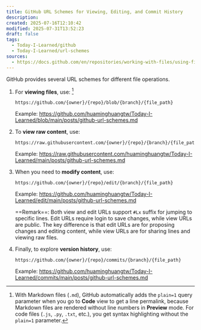 ```yaml
---
title: GitHub URL Schemes for Viewing, Editing, and Commit History
description: 
created: 2025-07-16T12:10:42
modified: 2025-07-31T13:52:23
draft: false
tags:
  - Today-I-Learned/github
  - Today-I-Learned/url-schemes
sources:
  - https://docs.github.com/en/repositories/working-with-files/using-files/getting-permanent-links-to-files
---
```


GitHub provides several URL schemes for different file operations.

1. For **viewing files**, use: [^1]

	```
	https://github.com/{owner}/{repo}/blob/{branch}/{file_path}
	```

	Example: <https://github.com/huaminghuangtw/Today-I-Learned/blob/main/posts/github-url-schemes.md>

2. To **view raw content**, use:

	```
	https://raw.githubusercontent.com/{owner}/{repo}/{branch}/{file_path}
	```

	Example: <https://raw.githubusercontent.com/huaminghuangtw/Today-I-Learned/main/posts/github-url-schemes.md>

3. When you need to **modify content**, use:

	```
	https://github.com/{owner}/{repo}/edit/{branch}/{file_path}
	```

	Example: <https://github.com/huaminghuangtw/Today-I-Learned/edit/main/posts/github-url-schemes.md>

	==Remark==: Both view and edit URLs support `#Lx` suffix for jumping to specific lines. Edit URLs require login to save changes, while view URLs are public. The key difference is that edit URLs are for proposing changes and editing content, while view URLs are for sharing lines and viewing raw files.

4. Finally, to explore **version history**, use:

	```
	https://github.com/{owner}/{repo}/commits/{branch}/{file_path}
	```

	Example: <https://github.com/huaminghuangtw/Today-I-Learned/commits/main/posts/github-url-schemes.md>

[^1]: With Markdown files (`.md`), GitHub automatically adds the `plain=1` query parameter when you go to **Code** view to get a line permalink, because Markdown files are rendered without line numbers in **Preview** mode. For code files (`.js`, `.py`, `.txt`, etc.), you get syntax highlighting without the `plain=1` parameter.
